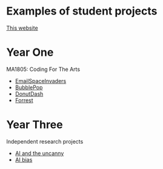 # Examples of student projects

[This website](https://anthillsocial.github.io/example-student-projects/)

# Year One

MA1805: Coding For The Arts                                            

- [EmailSpaceInvaders](https://anthillsocial.github.io/example-student-projects/Y1-MA1801-2024-EmailSpaceInvaders)                                 
- [BubblePop](https://anthillsocial.github.io/example-student-projects/Y1-MA1805-2024-BubblePop)                                               
- [DonutDash](https://anthillsocial.github.io/example-student-projects/Y1-MA1805-2024-DonutDash)
- [Forrest](https://anthillsocial.github.io/example-student-projects/Y1-MA1805-2024-Forrest)

# Year Three

Independent research projects

- [AI and the uncanny](https://anthillsocial.github.io/example-student-projects/Y3-MA3017-2024-Praxis-Uncanny-AI)
- [AI bias](https://anthillsocial.github.io/example-student-projects/Y3-MA3801-2024-AdvancedDigital-AI-bias)
